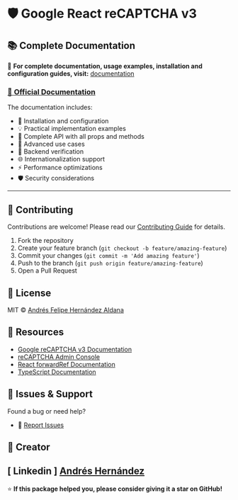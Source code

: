 # 🛡️ Google React reCAPTCHA v3

## 📚 Complete Documentation

🔗 **For complete documentation, usage examples, installation and configuration guides, visit:** [documentation](https://andresh11.github.io/recaptcha-documentation/)

### [📖 **Official Documentation**](https://andresh11.github.io/recaptcha-documentation/)

The documentation includes:

- 🚀 Installation and configuration
- 💡 Practical implementation examples
- 🔧 Complete API with all props and methods
- 🎯 Advanced use cases
- 🔐 Backend verification
- 🌐 Internationalization support
- ⚡ Performance optimizations
- 🛡️ Security considerations

---

## 🤝 Contributing

Contributions are welcome! Please read our [Contributing Guide](CONTRIBUTING.md) for details.

1. Fork the repository
2. Create your feature branch (`git checkout -b feature/amazing-feature`)
3. Commit your changes (`git commit -m 'Add amazing feature'`)
4. Push to the branch (`git push origin feature/amazing-feature`)
5. Open a Pull Request

## 📄 License

MIT © [Andrés Felipe Hernández Aldana](https://github.com/AndresH11)

## 🔗 Resources

- [Google reCAPTCHA v3 Documentation](https://developers.google.com/recaptcha/docs/v3)
- [reCAPTCHA Admin Console](https://www.google.com/recaptcha/admin)
- [React forwardRef Documentation](https://react.dev/reference/react/forwardRef)
- [TypeScript Documentation](https://www.typescriptlang.org/)

## 🐛 Issues & Support

Found a bug or need help?

- 🐛 [Report Issues](https://github.com/AndresH11/google-react-recaptcha-v3/issues)

## 🌱 Creator

## [ Linkedin ] [Andrés Hernández](https://www.linkedin.com/in/andresh11/)

⭐ **If this package helped you, please consider giving it a star on GitHub!**
